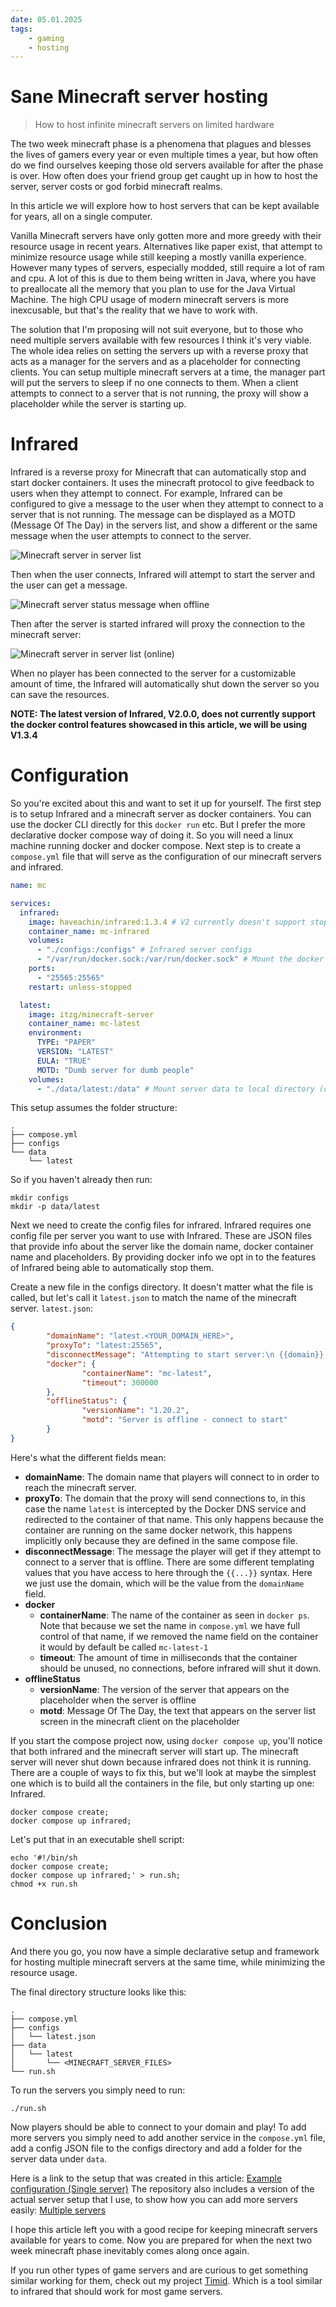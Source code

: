 ```yaml
---
date: 05.01.2025
tags:
    - gaming
    - hosting
---
```


# Sane Minecraft server hosting
> How to host infinite minecraft servers on limited hardware

The two week minecraft phase is a phenomena that plagues and blesses the lives of gamers every year or even multiple times a year, but how often do we find ourselves keeping those old servers available for after the phase is over. How often does your friend group get caught up in how to host the server, server costs or god forbid minecraft realms.

In this article we will explore how to host servers that can be kept available for years, all on a single computer.

Vanilla Minecraft servers have only gotten more and more greedy with their
resource usage in recent years. Alternatives like paper exist, that attempt to
minimize resource usage while still keeping a mostly vanilla experience.
However many types of servers, especially modded, still require a lot of ram
and cpu. A lot of this is due to them being written in Java, where you have to
preallocate all the memory that you plan to use for the Java Virtual Machine.
The high CPU usage of modern minecraft servers is more inexcusable, but that's the reality that we have to work with.

The solution that I'm proposing will not suit everyone, but to those who need multiple servers available with few resources I think it's very viable. The whole idea relies on setting the servers up with a reverse proxy that acts as a manager for the servers and as a placeholder for connecting clients. You can setup multiple minecraft servers at a time, the manager part will put the servers to sleep if no one connects to them. When a client attempts to connect to a server that is not running, the proxy will show a placeholder while the server is starting up.

# Infrared
Infrared is a reverse proxy for Minecraft that can automatically stop and start
docker containers. It uses the minecraft protocol to give feedback to users
when they attempt to connect. For example, Infrared can be configured to give a
message to the user when they attempt to connect to a server that is not
running. The message can be displayed as a MOTD (Message Of The Day) in the
servers list, and show a different or the same message when the user attempts
to connect to the server.

![Minecraft server in server list](/public/articles/Minecraft-server-list.png)

Then when the user connects, Infrared will attempt to start the server and the user can get a message.

![Minecraft server status message when offline](/public/articles/Minecraft-server-disconnect.png)

Then after the server is started infrared will proxy the connection to the minecraft server:

![Minecraft server in server list (online)](/public/articles/Minecraft-server-list-online.png)

When no player has been connected to the server for a customizable amount of
time, the Infrared will automatically shut down the server so you can save the
resources.

**NOTE: The latest version of Infrared, V2.0.0, does not currently support the docker control features showcased in this article, we will be using V1.3.4**

# Configuration

So you're excited about this and want to set it up for yourself. The first step is to setup Infrared and a minecraft server as docker containers. You can use the docker CLI directly for this `docker run` etc. But I prefer the more declarative docker compose way of doing it. So you will need a linux machine running docker and docker compose. Next step is to create a `compose.yml` file that will serve as the configuration of our minecraft servers and infrared.

```yaml
name: mc

services:
  infrared:
    image: haveachin/infrared:1.3.4 # V2 currently doesn't support stopping/starting docker containers
    container_name: mc-infrared
    volumes:
      - "./configs:/configs" # Infrared server configs
      - "/var/run/docker.sock:/var/run/docker.sock" # Mount the docker daemon socket file into the container so that Infrared can control docker from within the container.
    ports:
      - "25565:25565"
    restart: unless-stopped

  latest:
    image: itzg/minecraft-server
    container_name: mc-latest
    environment:
      TYPE: "PAPER"
      VERSION: "LATEST"
      EULA: "TRUE"
      MOTD: "Dumb server for dumb people"
    volumes:
      - "./data/latest:/data" # Mount server data to local directory (optional)
```

This setup assumes the folder structure:

```shell
.
├── compose.yml
├── configs
└── data
    └── latest
```
So if you haven't already then run:

```shell
mkdir configs
mkdir -p data/latest
```

Next we need to create the config files for infrared. Infrared requires one config file per server you want to use with Infrared. These are JSON files that provide info about the server like the domain name, docker container name and placeholders. By providing docker info we opt in to the features of Infrared being able to automatically stop them.

Create a new file in the configs directory.
It doesn't matter what the file is called, but let's call it `latest.json` to match the name of the minecraft server.
`latest.json`:

```json
{
        "domainName": "latest.<YOUR_DOMAIN_HERE>",
        "proxyTo": "latest:25565",
        "disconnectMessage": "Attempting to start server:\n {{domain}} \n\n This could take a minute. \n\n Return to server list and wait for the server to start.",
        "docker": {
                "containerName": "mc-latest",
                "timeout": 300000
        },
        "offlineStatus": {
                "versionName": "1.20.2",
                "motd": "Server is offline - connect to start"
        }
}
```

Here's what the different fields mean: 

- **domainName**: The domain name that players will connect to in order to reach the minecraft server.
- **proxyTo**: The domain that the proxy will send connections to, in this case the name `latest` is intercepted by the Docker DNS service and redirected to the container of that name. This only happens because the container are running on the same docker network, this happens implicitly only because they are defined in the same compose file.
- **disconnectMessage**: The message the player will get if they attempt to connect to a server that is offline. There are some different templating values that you have access to here through the `{{...}}` syntax. Here we just use the domain, which will be the value from the `domainName` field.
- **docker**
    - **containerName**: The name of the container as seen in `docker ps`. Note that because we set the name in `compose.yml` we have full control of that name, if we removed the name field on the container it would by default be called `mc-latest-1`
    - **timeout**: The amount of time in milliseconds that the container should be unused, no connections, before infrared will shut it down.
- **offlineStatus**
    - **versionName**: The version of the server that appears on the placeholder when the server is offline 
    - **motd**: Message Of The Day, the text that appears on the server list screen in the minecraft client on the placeholder

If you start the compose project now, using `docker compose up`, you'll notice
that both infrared and the minecraft server will start up. The minecraft server
will never shut down because infrared does not think it is running. There are a
couple of ways to fix this, but we'll look at maybe the simplest one which is
to build all the containers in the file, but only starting up one: Infrared.

```shell
docker compose create;
docker compose up infrared;
```

Let's put that in an executable shell script:

```shell
echo '#!/bin/sh
docker compose create;
docker compose up infrared;' > run.sh;
chmod +x run.sh
```

# Conclusion

And there you go, you now have a simple declarative setup and framework for
hosting multiple minecraft servers at the same time, while minimizing the
resource usage.

The final directory structure looks like this:

```shell
.
├── compose.yml
├── configs
│   └── latest.json
├── data
│   └── latest
│       └── <MINECRAFT_SERVER_FILES>
└── run.sh
```

To run the servers you simply need to run:

```shell
./run.sh
```

Now players should be able to connect to your domain and play! To add more
servers you simply need to add another service in the `compose.yml` file, add a
config JSON file to the configs directory and add a folder for the server data
under `data`.

Here is a link to the setup that was created in this article:
[Example configuration (Single server)](https://github.com/Fuglesteg/infrared-setup-example/tree/main/single-server)
The repository also includes a version of the actual server setup that I use,
to show how you can add more servers easily:
[Multiple servers](https://github.com/Fuglesteg/infrared-setup-example/tree/main/multiple-servers)

I hope this article left you with a good recipe for keeping minecraft servers
available for years to come. Now you are prepared for when the next two week
minecraft phase inevitably comes along once again.

If you run other types of game servers and are curious to get something similar
working for them, check out my project [Timid](/projects/Timid). Which is a
tool similar to infrared that should work for most game servers.

